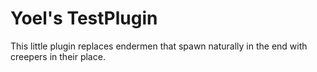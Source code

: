 # Yoel's TestPlugin

This little plugin replaces endermen that spawn 
naturally in the end with creepers in their place.
